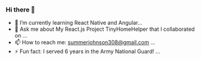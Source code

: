 ### Hi there 👋

- 🌱 I’m currently learning React Native and Angular...
- 💬 Ask me about My React.js Project TinyHomeHelper that I collaborated on ...
- 📫 How to reach me: summerjohnson308@gmail.com  ...
- ⚡ Fun fact: I served 6 years in the Army National Guard! ...

